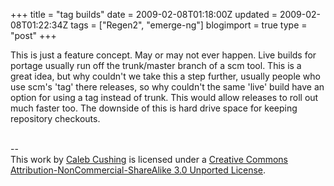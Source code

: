 +++
title = "tag builds"
date = 2009-02-08T01:18:00Z
updated = 2009-02-08T01:22:34Z
tags = ["Regen2", "emerge-ng"]
blogimport = true 
type = "post"
+++

This is just a feature concept. May or may not ever happen. Live builds for portage usually run off the trunk/master branch of a scm tool. This is a great idea, but why couldn't we take this a step further, usually people who use scm's 'tag' there releases, so why couldn't the same 'live' build have an option for using a tag instead of trunk. This would allow releases to roll out much faster too. The downside of this is hard drive space for keeping repository checkouts.<div class="blogger-post-footer"><br />--<br />
This <span xmlns:dc="http://purl.org/dc/elements/1.1/" href="http://purl.org/dc/dcmitype/Text" rel="dc:type">work</span> by <a xmlns:cc="http://creativecommons.org/ns#" href="http://www.xenoterracide.com" property="cc:attributionName" rel="cc:attributionURL">Caleb Cushing</a> is licensed under a <a rel="license" href="http://creativecommons.org/licenses/by-nc-sa/3.0/">Creative Commons Attribution-NonCommercial-ShareAlike 3.0 Unported License</a>.</div>
